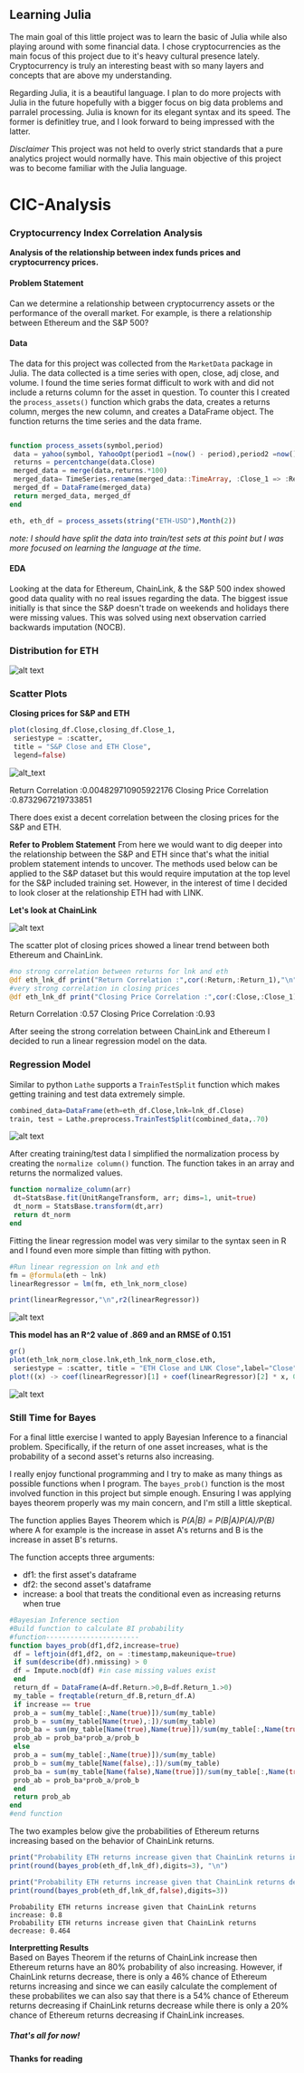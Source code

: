 
## Learning Julia

The main goal of this little project was to learn the basic of Julia while also playing around with some financial data. I chose cryptocurrencies as the main focus of this project due to it's heavy cultural presence lately. Cryptocurrency is truly an interesting beast with so many layers and concepts that are above my understanding. 

Regarding Julia, it is a beautiful language. I plan to do more projects with Julia in the future hopefully with a bigger focus on big data problems and parralel processing. Julia is known for its elegant syntax and its speed. The former is definitley true, and I look forward to being impressed with the latter.

*Disclaimer*
This project was not held to overly strict standards that a pure analytics project would normally have. This main objective of this project was to become familiar with the Julia language.


# CIC-Analysis 
### Cryptocurrency Index Correlation Analysis

**Analysis of the relationship between  index funds prices and cryptocurrency prices.** <br>

#### Problem Statement <br>

Can we determine a relationship between cryptocurrency assets or the performance of the overall market. For example, is there a relationship between Ethereum and the S&P 500?


#### Data <br>

The data for this project was collected from the `MarketData` package in Julia. The data collected is a time series with open, close, adj close, and volume. I found the time series format difficult to work with and did not include a returns column for the asset in question. To counter this I created the `process_assets()` function which grabs the data, creates a returns column, merges the new column, and creates a DataFrame object. The function returns the time series and the data frame. 


```julia

function process_assets(symbol,period) 
 data = yahoo(symbol, YahooOpt(period1 =(now() - period),period2 =now()-Day()))
 returns = percentchange(data.Close)
 merged_data = merge(data,returns.*100)
 merged_data= TimeSeries.rename(merged_data::TimeArray, :Close_1 => :Return)
 merged_df = DataFrame(merged_data)
 return merged_data, merged_df
end

eth, eth_df = process_assets(string("ETH-USD"),Month(2))
```


*note: I should have split the data into train/test sets at this point but I was more focused on learning the language at the time.*

#### EDA <br>

Looking at the data for Ethereum, ChainLink, & the S&P 500 index showed good data quality with no real issues regarding the data. The biggest issue initially is that since the S&P doesn't trade on weekends and holidays there were missing values. This was solved using next observation carried backwards imputation (NOCB).

### Distribution for ETH <br>

![alt text](https://github.com/ggsmith842/CIC-Analysis/blob/main/eth_density.PNG)



### Scatter Plots
**Closing prices for S&P and ETH**

```julia
plot(closing_df.Close,closing_df.Close_1,
 seriestype = :scatter,
 title = "S&P Close and ETH Close",
 legend=false)

```

![alt_text](https://github.com/ggsmith842/CIC-Analysis/blob/main/snp_eth_close.PNG)



Return Correlation :0.004829710905922176
Closing Price Correlation :0.8732967219733851


There does exist a decent correlation between the closing prices for the S&P and ETH.

**Refer to Problem Statement**
From here we would want to dig deeper into the relationship between the S&P and ETH since that's what the initial problem statement intends to uncover.
The methods used below can be applied to the S&P dataset but this would require imputation at the top level for the S&P included training set. However, in the interest of time I decided to look closer at the relationship ETH had with LINK. 


**Let's look at ChainLink**

![alt text](https://github.com/ggsmith842/CIC-Analysis/blob/main/eth_lnk_close.PNG)


The scatter plot of closing prices showed a linear trend between both Ethereum and ChainLink.

```julia
#no strong correlation between returns for lnk and eth
@df eth_lnk_df print("Return Correlation :",cor(:Return,:Return_1),"\n")
#very strong correlation in closing prices
@df eth_lnk_df print("Closing Price Correlation :",cor(:Close,:Close_1))

```

Return Correlation :0.57
Closing Price Correlation :0.93


After seeing the strong correlation between ChainLink and Ethereum I decided to run a linear regression model on the data.

### Regression Model

Similar to python `Lathe` supports a `TrainTestSplit` function which makes getting training and test data extremely simple.

```julia
combined_data=DataFrame(eth=eth_df.Close,lnk=lnk_df.Close)
train, test = Lathe.preprocess.TrainTestSplit(combined_data,.70)
```

![alt text](https://github.com/ggsmith842/CIC-Analysis/blob/main/trainData.PNG)

After creating training/test data I simplified the normalization process by creating the `normalize column()` function. The function takes in an array and returns the normalized values.

```julia
function normalize_column(arr)
 dt=StatsBase.fit(UnitRangeTransform, arr; dims=1, unit=true)
 dt_norm = StatsBase.transform(dt,arr)
 return dt_norm
end
```
Fitting the linear regression model was very similar to the syntax seen in R and I found even more simple than fitting with python.

```julia
#Run linear regression on lnk and eth
fm = @formula(eth ~ lnk)
linearRegressor = lm(fm, eth_lnk_norm_close)

print(linearRegressor,"\n",r2(linearRegressor))
```
![alt text](https://github.com/ggsmith842/CIC-Analysis/blob/main/regression_model.PNG)

**This model has an R^2 value of .869 and an RMSE of 0.151**

```julia
gr()
plot(eth_lnk_norm_close.lnk,eth_lnk_norm_close.eth,
 seriestype = :scatter, title = "ETH Close and LNK Close",label="Close",legend=:bottomright)
plot!((x) -> coef(linearRegressor)[1] + coef(linearRegressor)[2] * x, 0, 1, label="fit")
```

![alt text](https://github.com/ggsmith842/CIC-Analysis/blob/main/regression_plot.PNG)


### Still Time for Bayes

For a final little exercise I wanted to apply Bayesian Inference to a financial problem. Specifically, if the return of one asset increases, what is the probability of a second asset's returns also increasing. 

I really enjoy functional programming and I try to make as many things as possible functions when I program. The `bayes_prob()` function is the most involved function in this project but simple enough. Ensuring I was applying bayes theorem properly was my main concern, and I'm still a little skeptical.


The function applies Bayes Theorem which is *P(A|B) = P(B|A)P(A)/P(B)* where A for example is the increase in  asset A's returns and B is the increase in asset B's returns.


The function accepts three arguments:
 * df1: the first asset's dataframe
 * df2: the second asset's dataframe
 * increase: a bool that treats the conditional even as increasing returns when true

```julia
#Bayesian Inference section
#Build function to calculate BI probability
#function-----------------------
function bayes_prob(df1,df2,increase=true)
 df = leftjoin(df1,df2, on = :timestamp,makeunique=true)
 if sum(describe(df).nmissing) > 0
 df = Impute.nocb(df) #in case missing values exist
 end
 return_df = DataFrame(A=df.Return.>0,B=df.Return_1.>0)
 my_table = freqtable(return_df.B,return_df.A)
 if increase == true
 prob_a = sum(my_table[:,Name(true)])/sum(my_table)
 prob_b = sum(my_table[Name(true),:])/sum(my_table)
 prob_ba = sum(my_table[Name(true),Name(true)])/sum(my_table[:,Name(true)])
 prob_ab = prob_ba*prob_a/prob_b
 else
 prob_a = sum(my_table[:,Name(true)])/sum(my_table)
 prob_b = sum(my_table[Name(false),:])/sum(my_table)
 prob_ba = sum(my_table[Name(false),Name(true)])/sum(my_table[:,Name(true)])
 prob_ab = prob_ba*prob_a/prob_b
 end
 return prob_ab
end
#end function
```

The two examples below give the probabilities of Ethereum returns increasing based on the behavior of ChainLink returns. 

```julia
print("Probability ETH returns increase given that ChainLink returns increase: ")
print(round(bayes_prob(eth_df,lnk_df),digits=3), "\n")

print("Probability ETH returns increase given that ChainLink returns decrease: \n")
print(round(bayes_prob(eth_df,lnk_df,false),digits=3))
```

```
Probability ETH returns increase given that ChainLink returns increase: 0.8
Probability ETH returns increase given that ChainLink returns decrease: 0.464
```
**Interpretting Results** <br>
Based on Bayes Theorem if the returns of ChainLink increase then Ethereum returns have an 80% probability of also increasing.
However, if ChainLink returns decrease, there is only a 46% chance of Ethereum returns increasing and since we can easily calculate the complement of these probabilites we can also say that there is a 54% chance of Ethereum returns decreasing if ChainLink returns decrease while there is only a 20% chance of Ethereum returns decreasing if ChainLink increases.



##### That's all for now!
**Thanks for reading**
